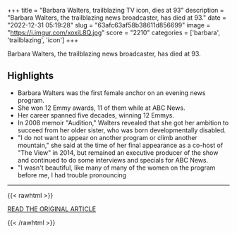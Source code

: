 +++
title = "Barbara Walters, trailblazing TV icon, dies at 93"
description = "Barbara Walters, the trailblazing news broadcaster, has died at 93."
date = "2022-12-31 05:19:28"
slug = "63afc63af58b38611d856699"
image = "https://i.imgur.com/xoxiL8Q.jpg"
score = "2210"
categories = ['barbara', 'trailblazing', 'icon']
+++

Barbara Walters, the trailblazing news broadcaster, has died at 93.

## Highlights

- Barbara Walters was the first female anchor on an evening news program.
- She won 12 Emmy awards, 11 of them while at ABC News.
- Her career spanned five decades, winning 12 Emmys.
- In 2008 memoir "Audition," Walters revealed that she got her ambition to succeed from her older sister, who was born developmentally disabled.
- "I do not want to appear on another program or climb another mountain," she said at the time of her final appearance as a co-host of "The View" in 2014, but remained an executive producer of the show and continued to do some interviews and specials for ABC News.
- "I wasn't beautiful, like many of many of the women on the program before me, I had trouble pronouncing

---

{{< rawhtml >}}
  <p class="article-category">
    <a target="_blank" href="https://www.goodmorningamerica.com/culture/story/barbara-walters-trailblazing-tv-icon-dies-93-41435083">READ THE ORIGINAL ARTICLE</a>
  </p>
{{< /rawhtml >}}
